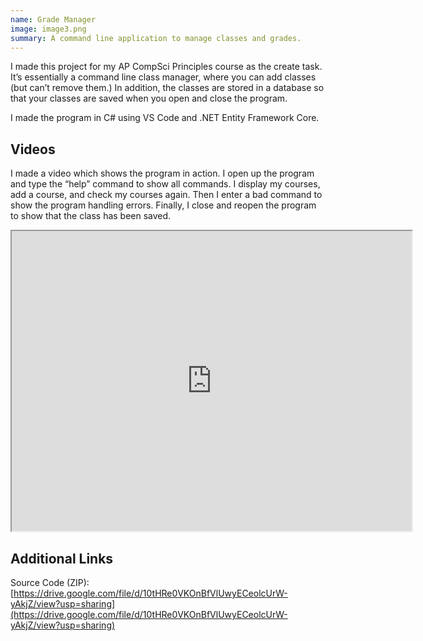 ```yaml
---
name: Grade Manager
image: image3.png
summary: A command line application to manage classes and grades.
---
```

I made this project for my AP CompSci Principles course as the create task. It’s essentially a command line class manager, where you can add classes (but can’t remove them.) In addition, the classes are stored in a database so that your classes are saved when you open and close the program.

I made the program in C# using VS Code and .NET Entity Framework Core.

## Videos

I made a video which shows the program in action. I open up the program and type the “help” command to show all commands. I display my courses, add a course, and check my courses again. Then I enter a bad command to show the program handling errors. Finally, I close and reopen the program to show that the class has been saved. 

<iframe src="https://drive.google.com/file/d/1rOCx6du1wWu8CI9_mG0CWd-1sxHNJBRC/preview" width="640" height="480"></iframe>

## Additional Links

Source Code (ZIP): [https://drive.google.com/file/d/10tHRe0VKOnBfVlUwyECeolcUrW-yAkjZ/view?usp=sharing](https://drive.google.com/file/d/10tHRe0VKOnBfVlUwyECeolcUrW-yAkjZ/view?usp=sharing)